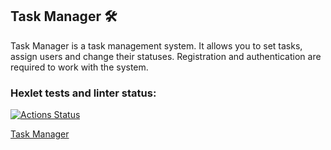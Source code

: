 ## Task Manager 🛠
Task Manager is a task management system. It allows you to set tasks, assign users and change their statuses. Registration and authentication are required to work with the system.

### Hexlet tests and linter status:
[![Actions Status](https://github.com/Amanetes/backend-project-lvl4/workflows/hexlet-check/badge.svg)](https://github.com/Amanetes/backend-project-lvl4/actions)

[Task Manager](https://amanetes-task-manager.herokuapp.com "You Like Huey Lewis And The News?")
